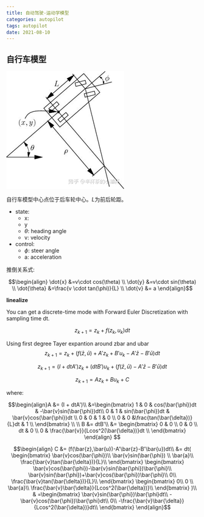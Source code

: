 ```yaml
---
title: 自动驾驶-运动学模型
categories: autopilot
tags: autopilot
date: 2021-08-10
---
```


## 自行车模型

![bicycle_model](imgs/bicycle_model.jpg)

自行车模型中心点位于后车轮中心。$L$为前后轮距。

- state:
    - x:
    - y
    - $\theta$: heading angle
    - v: velocity
- control:
    - $\phi$: steer angle
    - a: acceleration

推倒关系式:

$$\begin{align}
 \dot{x} &=v\cdot cos(\theta)  \\
 \dot{y} &=v\cdot sin(\theta)  \\
 \dot{\theta} &=\frac{v \cdot tan(\phi)}{L}  \\
 \dot{v} &= a
\end{align}$$


**linealize**

You can get a discrete-time mode with Forward Euler Discretization with sampling time dt.

$$z_{k+1}=z_k+f(z_k,u_k)dt$$

Using first degree Tayer expantion around zbar and ubar
$$z_{k+1}=z_k+(f(\bar{z},\bar{u})+A'z_k+B'u_k-A'\bar{z}-B'\bar{u})dt$$

$$z_{k+1}=(I + dtA')z_k+(dtB')u_k + (f(\bar{z},\bar{u})-A'\bar{z}-B'\bar{u})dt$$

$$z_{k+1}=Az_k+Bu_k +C$$

where:

$$\begin{align}A &= (I + dtA')\\
&=\begin{bmatrix} 
1 & 0 & cos(\bar{\phi})dt & -\bar{v}sin(\bar{\phi})dt\\
0 & 1 & sin(\bar{\phi})dt & \bar{v}cos(\bar{\phi})dt \\
0 & 0 & 1 & 0 \\
0 & 0 &\frac{tan(\bar{\delta})}{L}dt & 1 \\
\end{bmatrix}   \\
    \\
B &= dtB'\\
&=
\begin{bmatrix} 
0 & 0 \\
0 & 0 \\
dt & 0 \\
0 & \frac{\bar{v}}{Lcos^2(\bar{\delta})}dt \\
\end{bmatrix} \end{align}   $$

$$\begin{align}
C &= (f(\bar{z},\bar{u})-A'\bar{z}-B'\bar{u})dt\\
&= dt(
\begin{bmatrix} 
\bar{v}cos(\bar{\phi})\\
\bar{v}sin(\bar{\phi}) \\
\bar{a}\\
\frac{\bar{v}tan(\bar{\delta})}{L}\\
\end{bmatrix}   
\begin{bmatrix} 
\bar{v}cos(\bar{\phi})-\bar{v}sin(\bar{\phi})\bar{\phi}\\
\bar{v}sin(\bar{\phi})+\bar{v}cos(\bar{\phi})\bar{\phi}\\
0\\
\frac{\bar{v}tan(\bar{\delta})}{L}\\
\end{bmatrix}   
\begin{bmatrix} 
0\\
0 \\
\bar{a}\\
\frac{\bar{v}\bar{\delta}}{Lcos^2(\bar{\delta})}\\
\end{bmatrix}
)\\
& =\begin{bmatrix} 
\bar{v}sin(\bar{\phi})\bar{\phi}dt\\
-\bar{v}cos(\bar{\phi})\bar{\phi}dt\\
0\\
-\frac{\bar{v}\bar{\delta}}{Lcos^2(\bar{\delta})}dt\\
\end{bmatrix}
\end{align}$$

